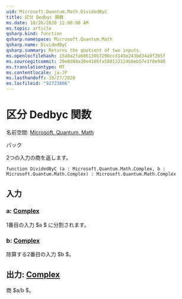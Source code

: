 ```yaml
---
uid: Microsoft.Quantum.Math.DividedByC
title: 区分 Dedbyc 関数
ms.date: 10/26/2020 12:00:00 AM
ms.topic: article
qsharp.kind: function
qsharp.namespace: Microsoft.Quantum.Math
qsharp.name: DividedByC
qsharp.summary: Returns the quotient of two inputs.
ms.openlocfilehash: 15a0a2fa686130b7290ccd145e243bd34a9f285f
ms.sourcegitcommit: 29e0d88a30e4166fa580132124b0eb57e1f0e986
ms.translationtype: MT
ms.contentlocale: ja-JP
ms.lasthandoff: 10/27/2020
ms.locfileid: "92723806"
---
```

# <a name="dividedbyc-function"></a>区分 Dedbyc 関数

名前空間: [Microsoft. Quantum. Math](xref:Microsoft.Quantum.Math)

パック [](https://nuget.org/packages/)


2つの入力の商を返します。

```qsharp
function DividedByC (a : Microsoft.Quantum.Math.Complex, b : Microsoft.Quantum.Math.Complex) : Microsoft.Quantum.Math.Complex
```


## <a name="input"></a>入力

### <a name="a--complex"></a>a: [Complex](xref:Microsoft.Quantum.Math.Complex)

1番目の入力 $a $ に分割されます。


### <a name="b--complex"></a>b: [Complex](xref:Microsoft.Quantum.Math.Complex)

除算する2番目の入力 $b $。



## <a name="output--complex"></a>出力: [Complex](xref:Microsoft.Quantum.Math.Complex)

商 $a/b $。